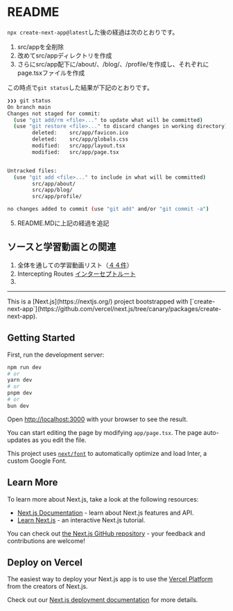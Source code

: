# README

`npx create-next-app@latest`した後の経過は次のとおりです。

1. src/appを全削除
2. 改めてsrc/appディレクトリを作成
3. さらにsrc/app配下に/about/、/blog/、/profile/を作成し、それぞれにpage.tsxファイルを作成

この時点で`git status`した結果が下記のとおりです。

```bash
❯❯❯ git status
On branch main
Changes not staged for commit:
  (use "git add/rm <file>..." to update what will be committed)
  (use "git restore <file>..." to discard changes in working directory)
        deleted:    src/app/favicon.ico
        deleted:    src/app/globals.css
        modified:   src/app/layout.tsx
        modified:   src/app/page.tsx


Untracked files:
  (use "git add <file>..." to include in what will be committed)
        src/app/about/
        src/app/blog/
        src/app/profile/

no changes added to commit (use "git add" and/or "git commit -a")

```

5. README.MDに上記の経過を追記

## ソースと学習動画との関連

1. 全体を通しての学習動画リスト（[４４件](https://youtube.com/playlist?list=PLC3y8-rFHvwjOKd6gdf4QtV1uYNiQnruI&si=YC_XQW5-igtNiAtf)）
2. Intercepting Routes [インターセプトルート](https://youtu.be/nr_kRfTJfKc?si=AW-8TTjdpiequqyp)
3. 

<hr/>
This is a [Next.js](https://nextjs.org/) project bootstrapped with [`create-next-app`](https://github.com/vercel/next.js/tree/canary/packages/create-next-app).

## Getting Started

First, run the development server:

```bash
npm run dev
# or
yarn dev
# or
pnpm dev
# or
bun dev
```

Open [http://localhost:3000](http://localhost:3000) with your browser to see the result.

You can start editing the page by modifying `app/page.tsx`. The page auto-updates as you edit the file.

This project uses [`next/font`](https://nextjs.org/docs/basic-features/font-optimization) to automatically optimize and load Inter, a custom Google Font.

## Learn More

To learn more about Next.js, take a look at the following resources:

- [Next.js Documentation](https://nextjs.org/docs) - learn about Next.js features and API.
- [Learn Next.js](https://nextjs.org/learn) - an interactive Next.js tutorial.

You can check out [the Next.js GitHub repository](https://github.com/vercel/next.js/) - your feedback and contributions are welcome!

## Deploy on Vercel

The easiest way to deploy your Next.js app is to use the [Vercel Platform](https://vercel.com/new?utm_medium=default-template&filter=next.js&utm_source=create-next-app&utm_campaign=create-next-app-readme) from the creators of Next.js.

Check out our [Next.js deployment documentation](https://nextjs.org/docs/deployment) for more details.
